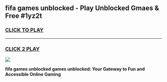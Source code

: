 
## fifa games unblocked - Play Unblocked Gmaes & Free #1yz2t
<h3>
<a href="https://news.freeplayer.one?title=fifa_games_unblocked&ref=26F">CLICK TO PLAY</a></h3>
<hr>

<h3>
<a href="https://news.freeplayer.one?title=fifa_games_unblocked&ref=26F">CLICK 2 PLAY</a>
  
</h3>

<a href="https://news.freeplayer.one?title=fifa_games_unblocked&ref=26F/"><img src="https://clearcache.store/games.png"></a>


**fifa games unblocked games unblocked: Your Gateway to Fun and Accessible Online Gaming**
